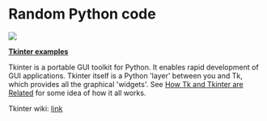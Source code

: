 # Random Python code

![](https://s-media-cache-ak0.pinimg.com/236x/dc/d0/16/dcd01697e1d6314f4dd7d1d29273a13f.jpg)

**[Tkinter examples](https://github.com/demidovakatya/random-plops/tree/master/tkinter)**

Tkinter is a portable GUI toolkit for Python. It enables rapid development of GUI applications. Tkinter itself is a Python 'layer' between you and Tk, which provides all the graphical 'widgets'. See [How Tk and Tkinter are Related](http://docs.python.org/3/library/tkinter.html#how-tk-and-tkinter-are-related) for some idea of how it all works.

Tkinter wiki: [link](http://tkinter.unpythonic.net/wiki/)



